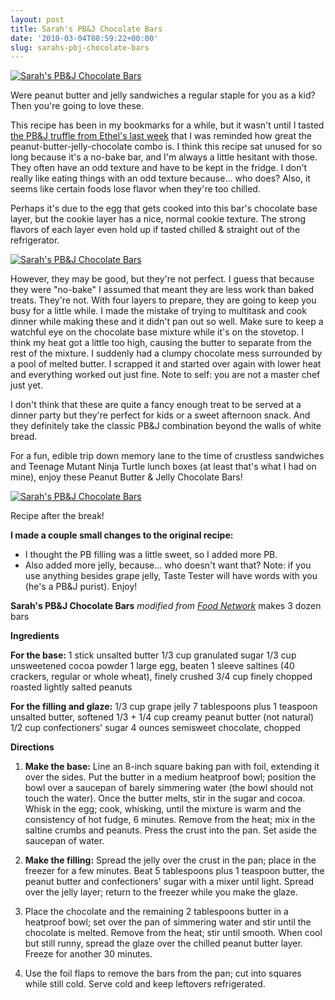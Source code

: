 ```yaml
---
layout: post
title: Sarah's PB&J Chocolate Bars
date: '2010-03-04T08:59:22+00:00'
slug: sarahs-pbj-chocolate-bars
---
```

<a href="http://www.flickr.com/photos/kstar810/4376243164/"><img src="http://farm5.static.flickr.com/4009/4376243164_4e7b389e30.jpg" alt="Sarah's PB&J Chocolate Bars" /></a>

Were peanut butter and jelly sandwiches a regular staple for you as a kid? Then you're going to love these. 

This recipe has been in my bookmarks for a while, but it wasn't until I tasted <a href="http://www.cpbgallery.com/2010/02/25/las-vegas-part-2-ethels-chocolates/">the PB&J truffle from Ethel's last week</a> that I was reminded how great the peanut-butter-jelly-chocolate combo is. I think this recipe sat unused for so long because it's a no-bake bar, and I'm always a little hesitant with those. They often have an odd texture and have to be kept in the fridge. I don't really like eating things with an odd texture because... who does? Also, it seems like certain foods lose flavor when they're too chilled. 

Perhaps it's due to the egg that gets cooked into this bar's chocolate base layer, but the cookie layer has a nice, normal cookie texture. The strong flavors of each layer even hold up if tasted chilled & straight out of the refrigerator.

<a href="http://www.flickr.com/photos/kstar810/4376241990/in/photostream"><img src="http://farm3.static.flickr.com/2721/4376241990_dee209888c.jpg" alt="Sarah's PB&J Chocolate Bars" /></a>

However, they may be good, but they're not perfect. I guess that because they were "no-bake" I assumed that meant they are less work than baked treats. They're not. With four layers to prepare, they are going to keep you busy for a little while. I made the mistake of trying to multitask and cook dinner while making these and it didn't pan out so well. Make sure to keep a watchful eye on the chocolate base mixture while it's on the stovetop. I think my heat got a little too high, causing the butter to separate from the rest of the mixture. I suddenly had a clumpy chocolate mess surrounded by a pool of melted butter. I scrapped it and started over again with lower heat and everything worked out just fine. Note to self: you are not a master chef just yet.

I don't think that these are quite a fancy enough treat to be served at a dinner party but they're perfect for kids or a sweet afternoon snack. And they definitely take the classic PB&J combination beyond the walls of white bread.

For a fun, edible trip down memory lane to the time of crustless sandwiches and Teenage Mutant Ninja Turtle lunch boxes (at least that's what I had on mine), enjoy these Peanut Butter & Jelly Chocolate Bars!

<a href="http://www.flickr.com/photos/kstar810/4375493707/in/photostream"><img src="http://farm5.static.flickr.com/4035/4375493707_e706a181b3.jpg" alt="Sarah's PB&J Chocolate Bars" /></a>

Recipe after the break!

<!--more-->

<strong>I made a couple small changes to the original recipe:</strong>
- I thought the PB filling was a little sweet, so I added more PB.
- Also added more jelly, because... who doesn't want that? Note: if you use anything besides grape jelly, Taste Tester will have words with you (he's a PB&J purist). Enjoy!

<strong>Sarah's PB&J Chocolate Bars</strong>
<em>modified from <a href="http://www.foodnetwork.com/recipes/sarahs-pbj-chocolate-bars-recipe/index.html">Food Network</a></em>
makes 3 dozen bars

<strong>Ingredients</strong>

<strong>For the base:</strong>
1 stick unsalted butter
1/3 cup granulated sugar
1/3 cup unsweetened cocoa powder
1 large egg, beaten
1 sleeve saltines (40 crackers, regular or whole wheat), finely crushed
3/4 cup finely chopped roasted lightly salted peanuts

<strong>For the filling and glaze:</strong>
1/3 cup grape jelly
7 tablespoons plus 1 teaspoon unsalted butter, softened
1/3 + 1/4 cup creamy peanut butter (not natural)
1/2 cup confectioners' sugar
4 ounces semisweet chocolate, chopped

<strong>Directions</strong>
1. <strong>Make the base:</strong> Line an 8-inch square baking pan with foil, extending it over the sides. Put the butter in a medium heatproof bowl; position the bowl over a saucepan of barely simmering water (the bowl should not touch the water). Once the butter melts, stir in the sugar and cocoa. Whisk in the egg; cook, whisking, until the mixture is warm and the consistency of hot fudge, 6 minutes. Remove from the heat; mix in the saltine crumbs and peanuts. Press the crust into the pan. Set aside the saucepan of water.

2. <strong>Make the filling:</strong> Spread the jelly over the crust in the pan; place in the freezer for a few minutes. Beat 5 tablespoons plus 1 teaspoon butter, the peanut butter and confectioners' sugar with a mixer until light. Spread over the jelly layer; return to the freezer while you make the glaze.

3. Place the chocolate and the remaining 2 tablespoons butter in a heatproof bowl; set over the pan of simmering water and stir until the chocolate is melted. Remove from the heat; stir until smooth. When cool but still runny, spread the glaze over the chilled peanut butter layer. Freeze for another 30 minutes.

4. Use the foil flaps to remove the bars from the pan; cut into squares while still cold. Serve cold and keep leftovers refrigerated.

